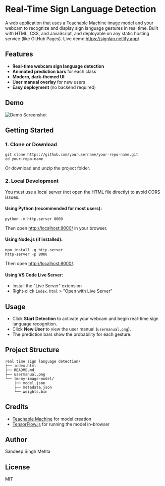 # Real-Time Sign Language Detection

A web application that uses a Teachable Machine image model and your webcam to recognize and display sign language gestures in real time. Built with HTML, CSS, and JavaScript, and deployable on any static hosting service (like GitHub Pages).
Live demo:https://signlan.netlify.app/
## Features
- **Real-time webcam sign language detection**
- **Animated prediction bars** for each class
- **Modern, dark-themed UI**
- **User manual overlay** for new users
- **Easy deployment** (no backend required)

## Demo
![Demo Screenshot](demo.png)

## Getting Started

### 1. Clone or Download
```
git clone https://github.com/yourusername/your-repo-name.git
cd your-repo-name
```
Or download and unzip the project folder.

### 2. Local Development
You must use a local server (not open the HTML file directly) to avoid CORS issues.

#### Using Python (recommended for most users):
```
python -m http.server 8000
```
Then open [http://localhost:8000/](http://localhost:8000/) in your browser.

#### Using Node.js (if installed):
```
npm install -g http-server
http-server -p 8000
```
Then open [http://localhost:8000/](http://localhost:8000/).

#### Using VS Code Live Server:
- Install the "Live Server" extension
- Right-click `index.html` > "Open with Live Server"

## Usage
- Click **Start Detection** to activate your webcam and begin real-time sign language recognition.
- Click **New User** to view the user manual (`usermanual.png`).
- The prediction bars show the probability for each gesture.

## Project Structure
```
real time sign language detection/
├── index.html
├── README.md
├── usermanual.png
└── tm-my-image-model/
    ├── model.json
    ├── metadata.json
    └── weights.bin
```

## Credits
- [Teachable Machine](https://teachablemachine.withgoogle.com/) for model creation
- [TensorFlow.js](https://www.tensorflow.org/js) for running the model in-browser

## Author
Sandeep Singh Mehta

## License
MIT 

